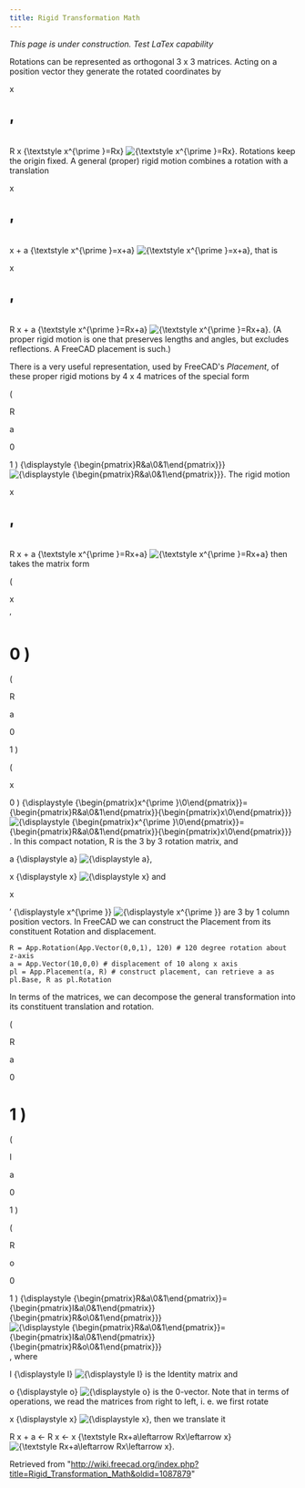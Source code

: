 ```yaml
---
title: Rigid Transformation Math
---
```

*This page is under construction. Test LaTex capability*

Rotations can be represented as orthogonal 3 x 3 matrices. Acting on a position vector they generate the rotated coordinates by 

x

′
=
R
x
{\textstyle x^{\prime }=Rx}
![{\textstyle x^{\prime }=Rx}](https://wikimedia.org/api/rest_v1/media/math/render/svg/2e80c01e2b65d53beca10a61ea873ccb54561f8d). Rotations keep the origin fixed. A general (proper) rigid motion combines a rotation with a translation 

x

′
=
x
+
a
{\textstyle x^{\prime }=x+a}
![{\textstyle x^{\prime }=x+a}](https://wikimedia.org/api/rest_v1/media/math/render/svg/fae6b6082cbf73848b9e6edd4763b10b1c86cc9b), that is 

x

′
=
R
x
+
a
{\textstyle x^{\prime }=Rx+a}
![{\textstyle x^{\prime }=Rx+a}](https://wikimedia.org/api/rest_v1/media/math/render/svg/74336b1350c8a72545792566b11b16c83c8d19c2). (A proper rigid motion is one that preserves lengths and angles, but excludes reflections. A FreeCAD placement is such.)

There is a very useful representation, used by FreeCAD's *Placement*, of these proper rigid motions by 4 x 4 matrices of the special form

(

R

a

0

1
)
{\displaystyle {\begin{pmatrix}R&a\\0&1\end{pmatrix}}}
![{\displaystyle {\begin{pmatrix}R&a\\0&1\end{pmatrix}}}](https://wikimedia.org/api/rest_v1/media/math/render/svg/7ded48cf40a3d22f1bd5817e04fcf5ab2e5000ac).
The rigid motion 

x

′
=
R
x
+
a
{\textstyle x^{\prime }=Rx+a}
![{\textstyle x^{\prime }=Rx+a}](https://wikimedia.org/api/rest_v1/media/math/render/svg/74336b1350c8a72545792566b11b16c83c8d19c2) then takes the matrix form

(

x

′

0
)
=

(

R

a

0

1
)

(

x

0
)
{\displaystyle {\begin{pmatrix}x^{\prime }\\0\end{pmatrix}}={\begin{pmatrix}R&a\\0&1\end{pmatrix}}{\begin{pmatrix}x\\0\end{pmatrix}}}
![{\displaystyle {\begin{pmatrix}x^{\prime }\\0\end{pmatrix}}={\begin{pmatrix}R&a\\0&1\end{pmatrix}}{\begin{pmatrix}x\\0\end{pmatrix}}}](https://wikimedia.org/api/rest_v1/media/math/render/svg/6a090922711e1d480f437ac8a5c28ab880e8ba28).
In this compact notation, R is the 3 by 3 rotation matrix, and 

a
{\displaystyle a}
![{\displaystyle a}](https://wikimedia.org/api/rest_v1/media/math/render/svg/ffd2487510aa438433a2579450ab2b3d557e5edc), 

x
{\displaystyle x}
![{\displaystyle x}](https://wikimedia.org/api/rest_v1/media/math/render/svg/87f9e315fd7e2ba406057a97300593c4802b53e4) and 

x

′
{\displaystyle x^{\prime }}
![{\displaystyle x^{\prime }}](https://wikimedia.org/api/rest_v1/media/math/render/svg/a04dfa6d4671c585af87b97fd0f5d4a0da499028) are 3 by 1 column position vectors. In FreeCAD we can construct the Placement from its constituent Rotation and displacement.

```
R = App.Rotation(App.Vector(0,0,1), 120) # 120 degree rotation about z-axis
a = App.Vector(10,0,0) # displacement of 10 along x axis
pl = App.Placement(a, R) # construct placement, can retrieve a as pl.Base, R as pl.Rotation

```

In terms of the matrices, we can decompose the general transformation into its constituent translation and rotation.

(

R

a

0

1
)
=

(

I

a

0

1
)

(

R

o

0

1
)
{\displaystyle {\begin{pmatrix}R&a\\0&1\end{pmatrix}}={\begin{pmatrix}I&a\\0&1\end{pmatrix}}{\begin{pmatrix}R&o\\0&1\end{pmatrix}}}
![{\displaystyle {\begin{pmatrix}R&a\\0&1\end{pmatrix}}={\begin{pmatrix}I&a\\0&1\end{pmatrix}}{\begin{pmatrix}R&o\\0&1\end{pmatrix}}}](https://wikimedia.org/api/rest_v1/media/math/render/svg/b3480f0fb79c8fef51a0c649cc95d38c332d2616), where 

I
{\displaystyle I}
![{\displaystyle I}](https://wikimedia.org/api/rest_v1/media/math/render/svg/535ea7fc4134a31cbe2251d9d3511374bc41be9f) is the Identity matrix and 

o
{\displaystyle o}
![{\displaystyle o}](https://wikimedia.org/api/rest_v1/media/math/render/svg/0c1031f61947aa3d1cf3a70ec3e4904df2c3675d) is the 0-vector. Note that in terms of operations, we read the matrices from right to left, i. e. we first rotate 

x
{\displaystyle x}
![{\displaystyle x}](https://wikimedia.org/api/rest_v1/media/math/render/svg/87f9e315fd7e2ba406057a97300593c4802b53e4), then we translate it 

R
x
+
a
←
R
x
←
x
{\textstyle Rx+a\leftarrow Rx\leftarrow x}
![{\textstyle Rx+a\leftarrow Rx\leftarrow x}](https://wikimedia.org/api/rest_v1/media/math/render/svg/863aa80d10bb34cbfb654e9e75555b5792adbd54).

Retrieved from "<http://wiki.freecad.org/index.php?title=Rigid_Transformation_Math&oldid=1087879>"